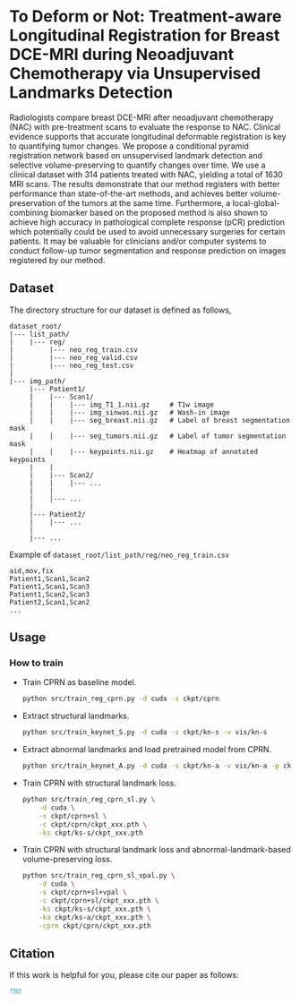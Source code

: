 # To Deform or Not: Treatment-aware Longitudinal Registration for Breast DCE-MRI during Neoadjuvant Chemotherapy via Unsupervised Landmarks Detection
Radiologists compare breast DCE-MRI after neoadjuvant chemotherapy (NAC) with pre-treatment scans to evaluate the response to NAC.
Clinical evidence supports that accurate longitudinal deformable registration is key to quantifying tumor changes.
We propose a conditional pyramid registration network based on unsupervised landmark detection and selective volume-preserving to quantify changes over time. 
We use a clinical dataset with 314 patients treated with NAC, yielding a total of 1630 MRI scans.
The results demonstrate that our method registers with better performance than state-of-the-art methods, and achieves better volume-preservation of the tumors at the same time.
Furthermore, a local-global-combining biomarker based on the proposed method is also shown to achieve high accuracy in pathological complete response (pCR) prediction which potentially could be used to avoid unnecessary surgeries for certain patients.
It may be valuable for clinicians and/or computer systems to conduct follow-up tumor segmentation and response prediction on images registered by our method.

## Dataset
The directory structure for our dataset is defined as follows,
```
dataset_root/
|--- list_path/
|    |--- reg/
|         |--- neo_reg_train.csv
|         |--- neo_reg_valid.csv
|         |--- neo_reg_test.csv
|
|--- img_path/
     |--- Patient1/
     |    |--- Scan1/
     |    |    |--- img_T1_1.nii.gz     # T1w image
     |    |    |--- img_sinwas.nii.gz   # Wash-in image
     |    |    |--- seg_breast.nii.gz   # Label of breast segmentation mask
     |    |    |--- seg_tumors.nii.gz   # Label of tumor segmentation mask
     |    |    |--- keypoints.nii.gz    # Heatmap of annotated keypoints
     |    |
     |    |--- Scan2/
     |    |    |--- ...
     |    |
     |    |--- ...
     |     
     |--- Patient2/
     |    |--- ...
     |
     |--- ...
```

Example of `dataset_root/list_path/reg/neo_reg_train.csv`
```csv
aid,mov,fix
Patient1,Scan1,Scan2
Patient1,Scan1,Scan3
Patient1,Scan2,Scan3
Patient2,Scan1,Scan2
...
```

## Usage
### How to train
- Train CPRN as baseline model.
    ```sh
    python src/train_reg_cprn.py -d cuda -s ckpt/cprn
    ```
- Extract structural landmarks.
    ```sh
    python src/train_keynet_S.py -d cuda -s ckpt/kn-s -v vis/kn-s
    ```
- Extract abnormal landmarks and load pretrained model from CPRN.
    ```sh
    python src/train_keynet_A.py -d cuda -s ckpt/kn-a -v vis/kn-a -p ckpt/cprn/ckpt_xxx.pth
    ```
- Train CPRN with structural landmark loss.
    ```sh
    python src/train_reg_cprn_sl.py \
        -d cuda \
        -s ckpt/cprn+sl \
        -c ckpt/cprn/ckpt_xxx.pth \
        -ks ckpt/ks-s/ckpt_xxx.pth
    ```
- Train CPRN with structural landmark loss and abnormal-landmark-based volume-preserving loss.
    ```sh
    python src/train_reg_cprn_sl_vpal.py \
        -d cuda \
        -s ckpt/cprn+sl+vpal \
        -c ckpt/cprn+sl/ckpt_xxx.pth \
        -ks ckpt/ks-s/ckpt_xxx.pth \
        -ka ckpt/ks-a/ckpt_xxx.pth \
        -cprn ckpt/cprn/ckpt_xxx.pth
    ```

## Citation
If this work is helpful for you, please cite our paper as follows:
```bib
TBD
```